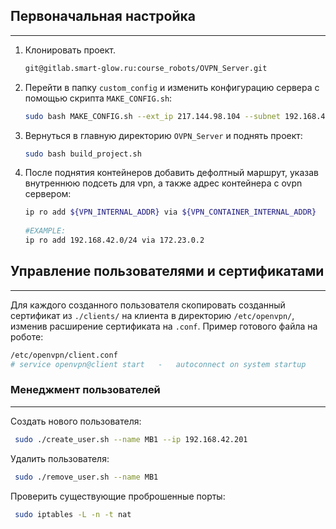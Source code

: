 ## Первоначальная настройка 
___

1. Клонировать проект.

   ```bash
   git@gitlab.smart-glow.ru:course_robots/OVPN_Server.git
   ```

2. Перейти в папку `custom_config` и изменить конфигурацию сервера
с помощью скрипта `MAKE_CONFIG.sh`:

   ```bash
   sudo bash MAKE_CONFIG.sh --ext_ip 217.144.98.104 --subnet 192.168.42.0 --mask 24
   ```
   
3. Вернуться в главную директорию `OVPN_Server` и поднять проект:

   ```bash
   sudo bash build_project.sh
   ```
4. После поднятия контейнеров добавить дефолтный маршрут, 
указав внутреннюю подсеть для vpn, а также адрес контейнера с ovpn сервером:
    
   ```bash
   ip ro add ${VPN_INTERNAL_ADDR} via ${VPN_CONTAINER_INTERNAL_ADDR}
    
   #EXAMPLE: 
   ip ro add 192.168.42.0/24 via 172.23.0.2
   ``` 


## Управление пользователями и сертификатами 
___

Для каждого созданного пользователя скопировать созданный сертификат из `./clients/` на 
клиента в директорию `/etc/openvpn/`, изменив расширение сертификата на `.conf`. 
Пример готового файла на роботе:
    
   ```bash
   /etc/openvpn/client.conf
   # service openvpn@client start   -   autoconnect on system startup
   ```
       
    
### Менеджмент пользователей 
___

Создать нового пользователя:
    
   ```bash
    sudo ./create_user.sh --name MB1 --ip 192.168.42.201
   ```

Удалить пользователя:
    
   ```bash
    sudo ./remove_user.sh --name MB1
   ```

Проверить существующие проброшенные порты:
    
   ```bash
    sudo iptables -L -n -t nat
   ```
